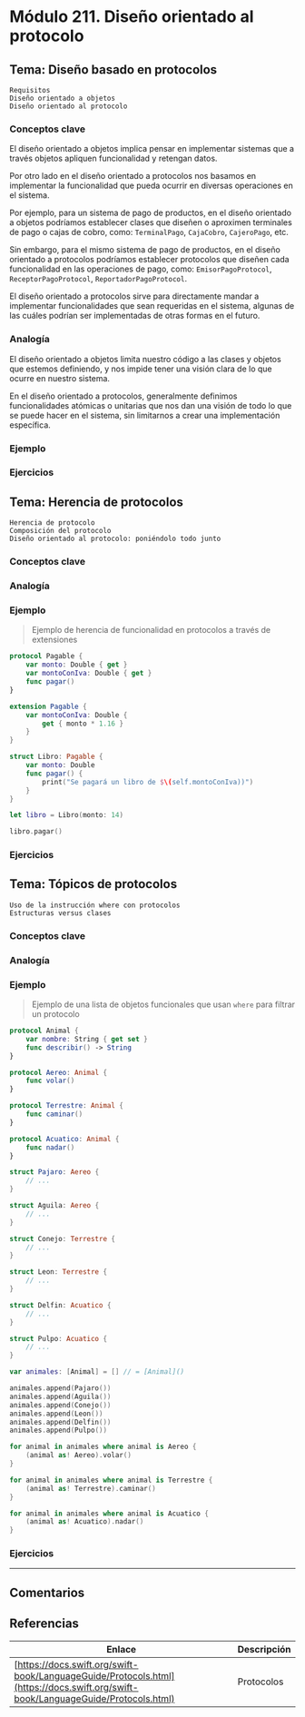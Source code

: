 # Módulo 211. Diseño orientado al protocolo

## Tema: Diseño basado en protocolos

    Requisitos
    Diseño orientado a objetos
    Diseño orientado al protocolo

### Conceptos clave

El diseño orientado a objetos implica pensar en implementar sistemas que a través objetos apliquen funcionalidad y retengan datos.

Por otro lado en el diseño orientado a protocolos nos basamos en implementar la funcionalidad que pueda ocurrir en diversas operaciones en el sistema.

Por ejemplo, para un sistema de pago de productos, en el diseño orientado a objetos podríamos establecer clases que diseñen o aproximen terminales de pago o cajas de cobro, como: `TerminalPago`, `CajaCobro`, `CajeroPago`, etc.

Sin embargo, para el mismo sistema de pago de productos, en el diseño orientado a protocolos podríamos establecer protocolos que diseñen cada funcionalidad en las operaciones de pago, como: `EmisorPagoProtocol`, `ReceptorPagoProtocol`, `ReportadorPagoProtocol`.

El diseño orientado a protocolos sirve para directamente mandar a implementar funcionalidades que sean requeridas en el sistema, algunas de las cuáles podrían ser implementadas de otras formas en el futuro.

### Analogía

El diseño orientado a objetos limita nuestro código a las clases y objetos que estemos definiendo, y nos impide tener una visión clara de lo que ocurre en nuestro sistema.

En el diseño orientado a protocolos, generalmente definimos funcionalidades atómicas o unitarias que nos dan una visión de todo lo que se puede hacer en el sistema, sin limitarnos a crear una implementación específica.

### Ejemplo



### Ejercicios

## Tema: Herencia de protocolos

    Herencia de protocolo
    Composición del protocolo
    Diseño orientado al protocolo: poniéndolo todo junto

### Conceptos clave

### Analogía

### Ejemplo

> Ejemplo de herencia de funcionalidad en protocolos a través de extensiones

```swift
protocol Pagable {
    var monto: Double { get }
    var montoConIva: Double { get }
    func pagar()
}

extension Pagable {
    var montoConIva: Double {
        get { monto * 1.16 }
    }
}

struct Libro: Pagable {
    var monto: Double
    func pagar() {
        print("Se pagará un libro de $\(self.montoConIva))")
    }
}

let libro = Libro(monto: 14)

libro.pagar()
```

### Ejercicios

## Tema: Tópicos de protocolos

    Uso de la instrucción where con protocolos
    Estructuras versus clases

### Conceptos clave

### Analogía

### Ejemplo

> Ejemplo de una lista de objetos funcionales que usan `where` para filtrar un protocolo

```swift
protocol Animal {
    var nombre: String { get set }
    func describir() -> String
}

protocol Aereo: Animal {
    func volar()
}

protocol Terrestre: Animal {
    func caminar()
}

protocol Acuatico: Animal {
    func nadar()
}

struct Pajaro: Aereo {
    // ...
}

struct Aguila: Aereo {
    // ...
}

struct Conejo: Terrestre {
    // ...
}

struct Leon: Terrestre {
    // ...
}

struct Delfin: Acuatico {
    // ...
}

struct Pulpo: Acuatico {
    // ...
}

var animales: [Animal] = [] // = [Animal]()

animales.append(Pajaro())
animales.append(Aguila())
animales.append(Conejo())
animales.append(Leon())
animales.append(Delfin())
animales.append(Pulpo())

for animal in animales where animal is Aereo {
    (animal as! Aereo).volar()
}

for animal in animales where animal is Terrestre {
    (animal as! Terrestre).caminar()
}

for animal in animales where animal is Acuatico {
    (animal as! Acuatico).nadar()
}
```

### Ejercicios

---

## Comentarios

## Referencias

Enlace | Descripción
--- | ---
[https://docs.swift.org/swift-book/LanguageGuide/Protocols.html](https://docs.swift.org/swift-book/LanguageGuide/Protocols.html) | Protocolos
